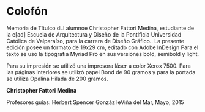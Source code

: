 # Colofón


Memoria de Títulco dLl alumnoe Christopher Fattori Medina, estudiante de la e[ad] Escuela de Arquitectura y Diseño de la Pontificia Universidad Católica de Valparaíso, para la carrera de Diseño Gráfico..
La presente edición posee un formato de 19x29 cm, editado con Adobe InDesign Para el texto se uso la tipografía Myriad Pro en sus versiones bold, semibold y light.

Para su impresión se utilizó una impresora láser a color Xerox 7500. Para las páginas interiores se utilizó papel Bond de 90 gramos y para la portada se utiliza Opalina Hilada de 200 gramos.

**Christopher Fattori Medina**

Profesores guías: Herbert Spencer Gonzáz
leViña del Mar, Mayo, 2015